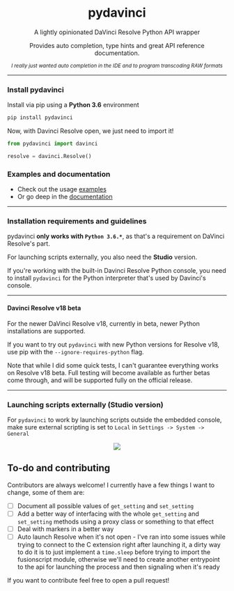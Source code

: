 <h1 align='center'>pydavinci</h1>

<p align='center'>A lightly opinionated DaVinci Resolve Python API wrapper</p>

<p align='center'>Provides auto completion, type hints and great API reference documentation.</p>

<p align='center'><sup><i align='center'>I really just wanted auto completion in the IDE and to program transcoding RAW formats</i></sup></p>


---

### Install pydavinci

Install via pip using a __Python 3.6__ environment

```bash
pip install pydavinci

```

Now, with Davinci Resolve open, we just need to import it!

```python
from pydavinci import davinci

resolve = davinci.Resolve()
```

### Examples and documentation

- Check out the usage [examples](https://pedrolabonia.github.io/pydavinci/examples/premiereproxies/)
- Or go deep in the [documentation](https://pedrolabonia.github.io/pydavinci/resolve/)

---

### Installation requirements and guidelines
pydavinci __only works with `Python 3.6.*`__, as that's a requirement on DaVinci Resolve's part. 

For launching scripts externally, you also need the __Studio__ version.

If you're working with the built-in Davinci Resolve Python console, you need to install ``pydavinci`` for the Python interpreter that's used by Davinci's console.

---

#### Davinci Resolve v18 beta
For the newer DaVinci Resolve v18, currently in beta, newer Python installations are supported. 

If you want to try out ``pydavinci`` with new Python versions for Resolve v18, use pip with the ``--ignore-requires-python`` flag.

Note that while I did some quick tests, I can't guarantee everything works on Resolve v18 beta. Full testing will become available as further betas come through, and will be supported fully on the official release.

---

### Launching scripts externally (Studio version)


For `pydavinci` to work by launching scripts outside the embedded console, make sure external scripting is set to `Local` in `Settings -> System -> General`
<p align='center'>
<img src=https://user-images.githubusercontent.com/4316044/164954498-de350d02-0458-478d-a766-6404b7a8a75b.png />
</p>

## To-do and contributing

Contributors are always welcome! I currently have a few things I want to change, some of them are:

- [ ] Document all possible values of `get_setting` and `set_setting`
- [ ] Add a better way of interfacing with the whole `get_setting` and `set_setting` methods using a proxy class or something to that effect
- [ ] Deal with markers in a better way
- [ ] Auto launch Resolve when it's not open - I've ran into some issues while trying to connect to the C extension right after launching it, a dirty way to do it is to just implement a `time.sleep` before trying to import the fusionscript module, otherwise we'll need to create another entrypoint to the api for launching the process and then signaling when it's ready 

 If you want to contribute feel free to open a pull request!
